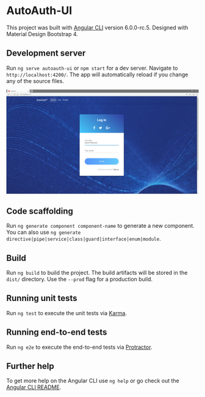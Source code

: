 # AutoAuth-UI

This project was built with [Angular CLI](https://github.com/angular/angular-cli) version 6.0.0-rc.5. Designed with Material Design Bootstrap 4.

## Development server

Run `ng serve autoauth-ui` or `npm start` for a dev server. Navigate to `http://localhost:4200/`. The app will automatically reload if you change any of the source files.

![Sample Screenshot](sample.png)

## Code scaffolding

Run `ng generate component component-name` to generate a new component. You can also use `ng generate directive|pipe|service|class|guard|interface|enum|module`.

## Build

Run `ng build` to build the project. The build artifacts will be stored in the `dist/` directory. Use the `--prod` flag for a production build.

## Running unit tests

Run `ng test` to execute the unit tests via [Karma](https://karma-runner.github.io).

## Running end-to-end tests

Run `ng e2e` to execute the end-to-end tests via [Protractor](http://www.protractortest.org/).

## Further help

To get more help on the Angular CLI use `ng help` or go check out the [Angular CLI README](https://github.com/angular/angular-cli/blob/master/README.md).
